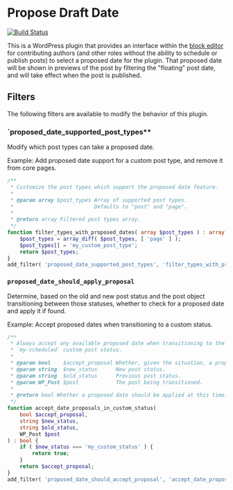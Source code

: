 # Propose Draft Date

[![Build Status](https://travis-ci.com/kadamwhite/propose-draft-date.svg?branch=master)](https://travis-ci.com/kadamwhite/propose-draft-date)

This is a WordPress plugin that provides an interface within the [block editor](https://developer.wordpress.org/blogk-editor) for contributing authors (and other roles without the ability to schedule or publish posts) to select a proposed date for the plugin. That proposed date will be shown in previews of the post by filtering the "floating" post date, and will take effect when the post is published.

## Filters

The following filters are available to modify the behavior of this plugin.

### `proposed_date_supported_post_types**

Modify which post types can take a proposed date.

Example: Add proposed date support for a custom post type, and remove it from core pages.

```php
/**
 * Customize the post types which support the proposed date feature.
 *
 * @param array $post_types Array of supported post types.
 *                          Defaults to "post" and "page".
 *
 * @return array Filtered post types array.
 */
function filter_types_with_proposed_dates( array $post_types ) : array {
    $post_types = array_diff( $post_types, [ 'page' ] );
    $post_types[] = 'my_custom_post_type';
    return $post_types;
}
add_filter( 'proposed_date_supported_post_types', 'filter_types_with_proposed_dates', 10, 1 );
```

### `proposed_date_should_apply_proposal`

Determine, based on the old and new post status and the post object transitioning between those statuses, whether to check for a proposed date and apply it if found.

Example: Accept proposed dates when transitioning to a custom status.

```php
/**
 * Always accept any available proposed date when transitioning to the
 * `my-scheduled` custom post status.
 *
 * @param bool    $accept_proposal Whether, given the situation, a proposal should be accepted.
 * @param string  $new_status      New post status.
 * @param string  $old_status      Previous post status.
 * @param WP_Post $post            The post being transitioned.
 *
 * @return bool Whether a proposed date should be applied at this time.
 */
function accept_date_proposals_in_custom_status(
    bool $accept_proposal,
    string $new_status,
    string $old_status,
    WP_Post $post
) : bool {
    if ( $new_status === 'my_custom_status' ) {
        return true;
    }
    return $accept_proposal;
}
add_filter( 'proposed_date_should_accept_proposal', 'accept_date_proposals_in_custom_status', 10, 4 );
```
